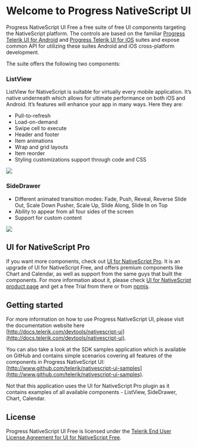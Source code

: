 # Welcome to Progress NativeScript UI
Progress NativeScript UI Free a free suite of free UI components targeting the NativeScript platform. The controls are based on the familiar [Progress Telerik UI for Android](http://www.telerik.com/android-ui) and [Progress Telerik UI for iOS](http://www.telerik.com/ios-ui) suites and expose common API for utilizing these suites Android and iOS cross-platform development. 

The suite offers the following two components:

### ListView

ListView for NativeScript is suitable for virtually every mobile application. It’s native underneath which allows for ultimate performance on both iOS and Android. It’s features will enhance your app in many ways. Here they are:

- Pull-to-refresh
- Load-on-demand
- Swipe cell to execute
- Header and footer
- Item animations
- Wrap and grid layouts
- Item reorder
- Styling customizations support through code and CSS

<img src="http://www.telerik.com/sfimages/default-source/blogs/ui-for-nativescript/listview-nativescript.png?Status=Temp&sfvrsn=2">

### SideDrawer

- Different animated transition modes: Fade, Push, Reveal, Reverse Slide Out, Scale Down Pusher, Scale Up, Slide Along, Slide In on Top
- Ability to appear from all four sides of the screen
- Support for custom content

<img src="http://www.telerik.com/sfimages/default-source/blogs/ui-for-nativescript/sidedrawer-nativescript.png?Status=Temp&sfvrsn=2">


## UI for NativeScript Pro

If you want more components, check out [UI for NativeScript Pro](http://www.telerik.com/nativescript-ui). It is an upgrade of UI for NativeScript Free, and offers premium components like Chart and Calendar, as well as support from the same guys that built the components. For more information about it, please check [UI for NativeScript product page](http://www.telerik.com/nativescript-ui) and get a free Trial from there or from [npmjs](https://www.npmjs.com/package/nativescript-telerik-ui-pro).


## Getting started

For more information on how to use Progress NativeScript UI, please visit the documentation website here [http://docs.telerik.com/devtools/nativescript-ui](http://docs.telerik.com/devtools/nativescript-ui).

You can also take a look at the SDK samples application which is available on GitHub and contains simple scenarios covering all features of the components in Progress NativeScript UI: [http://www.github.com/telerik/nativescript-ui-samples](http://www.github.com/telerik/nativescript-ui-samples).

Not that this application uses the UI for NativeScript Pro plugin as it contains examples of all available components - ListView, SideDrawer, Chart, Calendar.


## License

Progress NativeScript UI Free is licensed under the [Telerik End User License Agreement for UI for NativeScript Free](http://www.telerik.com/purchase/license-agreement/ui-for-nativescript-free).
